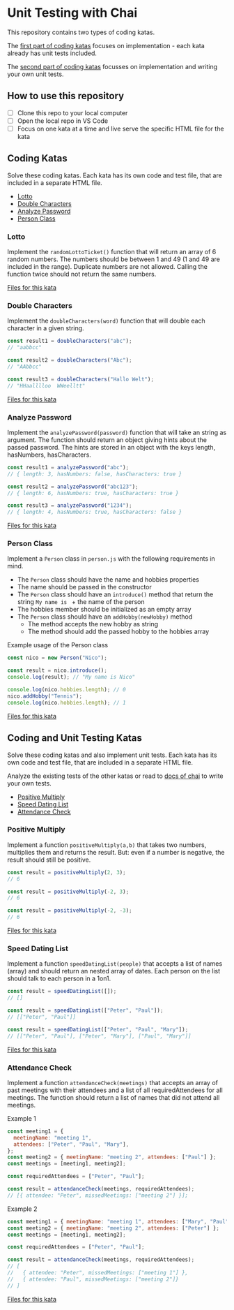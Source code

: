 # Unit Testing with Chai

This repository contains two types of coding katas.

The [first part of coding katas](#coding-katas) focuses on implementation - each kata already has unit tests included.

The [second part of coding katas](#coding-and-unit-testing-katas) focusses on implementation and writing your own unit tests.

## How to use this repository

- [ ] Clone this repo to your local computer
- [ ] Open the local repo in VS Code
- [ ] Focus on one kata at a time and live serve the specific HTML file for the kata

## Coding Katas

Solve these coding katas. Each kata has its own code and test file, that are included in a separate HTML file.

- [Lotto](#lotto)
- [Double Characters](#double-characters)
- [Analyze Password](#analyze-password)
- [Person Class](#person-class)

### Lotto

Implement the `randomLottoTicket()` function that will return an array of 6 random numbers. The numbers should be between 1 and 49 (1 and 49 are included in the range). Duplicate numbers are not allowed. Calling the function twice should not return the same numbers.

[Files for this kata](/coding/lotto/)

### Double Characters

Implement the `doubleCharacters(word)` function that will double each character in a given string.

```js
const result1 = doubleCharacters("abc");
// "aabbcc"

const result2 = doubleCharacters("Abc");
// "AAbbcc"

const result3 = doubleCharacters("Hallo Welt");
// "HHaalllloo  WWeelltt"
```

[Files for this kata](/coding/double-characters/)

### Analyze Password

Implement the `analyzePassword(password)` function that will take an string as argument. The function should return an object giving hints about the passed password. The hints are stored in an object with the keys length, hasNumbers, hasCharacters.

```js
const result1 = analyzePassword("abc");
// { length: 3, hasNumbers: false, hasCharacters: true }

const result2 = analyzePassword("abc123");
// { length: 6, hasNumbers: true, hasCharacters: true }

const result3 = analyzePassword("1234");
// { length: 4, hasNumbers: true, hasCharacters: false }
```

[Files for this kata](/coding/analyze-passwords/)

### Person Class

Implement a `Person` class in `person.js` with the following requirements in mind.

- The `Person` class should have the name and hobbies properties
- The name should be passed in the constructor
- The `Person` class should have an `introduce()` method that return the string `My name is ` + the name of the person
- The hobbies member should be initialized as an empty array
- The `Person` class should have an `addHobby(newHobby)` method
  - The method accepts the new hobby as string
  - The method should add the passed hobby to the hobbies array

Example usage of the Person class

```js
const nico = new Person("Nico");

const result = nico.introduce();
console.log(result); // "My name is Nico"

console.log(nico.hobbies.length); // 0
nico.addHobby("Tennis");
console.log(nico.hobbies.length); // 1
```

[Files for this kata](/coding/person/)

## Coding and Unit Testing Katas

Solve these coding katas and also implement unit tests. Each kata has its own code and test file, that are included in a separate HTML file.

Analyze the existing tests of the other katas or read to [docs of chai](https://www.chaijs.com/api/bdd/) to write your own tests.

- [Positive Multiply](#positive-multiply)
- [Speed Dating List](#speed-dating-list)
- [Attendance Check](#attendance-check)

### Positive Multiply

Implement a function `positiveMultiply(a,b)` that takes two numbers, multiplies them and returns the result. But: even if a number is negative, the result should still be positive.

```js
const result = positiveMultiply(2, 3);
// 6

const result = positiveMultiply(-2, 3);
// 6

const result = positiveMultiply(-2, -3);
// 6
```

[Files for this kata](/coding-and-unit-tests/positive-multiply/)

### Speed Dating List

Implement a function `speedDatingList(people)` that accepts a list of names (array) and should return an nested array of dates. Each person on the list should talk to each person in a 1on1.

```js
const result = speedDatingList([]);
// []

const result = speedDatingList(["Peter", "Paul"]);
// [["Peter", "Paul"]]

const result = speedDatingList(["Peter", "Paul", "Mary"]);
// [["Peter", "Paul"], ["Peter", "Mary"], ["Paul", "Mary"]]
```

[Files for this kata](/coding-and-unit-tests/speed-dating-list/)

### Attendance Check

Implement a function `attendanceCheck(meetings)` that accepts an array of past meetings with their attendees and a list of all requiredAttendees for all meetings. The function should return a list of names that did not attend all meetings.

Example 1

```js
const meeting1 = {
  meetingName: "meeting 1",
  attendees: ["Peter", "Paul", "Mary"],
};
const meeting2 = { meetingName: "meeting 2", attendees: ["Paul"] };
const meetings = [meeting1, meeting2];

const requiredAttendees = ["Peter", "Paul"];

const result = attendanceCheck(meetings, requiredAttendees);
// [{ attendee: "Peter", missedMeetings: ["meeting 2"] }];
```

Example 2

```js
const meeting1 = { meetingName: "meeting 1", attendees: ["Mary", "Paul"] };
const meeting2 = { meetingName: "meeting 2", attendees: ["Peter"] };
const meetings = [meeting1, meeting2];

const requiredAttendees = ["Peter", "Paul"];

const result = attendanceCheck(meetings, requiredAttendees);
// [
//   { attendee: "Peter", missedMeetings: ["meeting 1"] },
//   { attendee: "Paul", missedMeetings: ["meeting 2"]}
// ]
```

[Files for this kata](/coding-and-unit-tests/attendance-check/)
